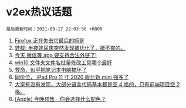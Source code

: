 # v2ex热议话题

`最后更新时间：2021-09-17 22:03:58 +0800`

1. [Firefox 正在失去它最后的拥趸](https://www.v2ex.com/t/802450)
1. [转载: 半夜娃尿床突然发现被优化了，挺不爽的。](https://www.v2ex.com/t/802488)
1. [今天,微信等 app 要支持合法外链了!](https://www.v2ex.com/t/802447)
1. [win10 文件夹文件名批量修改工具哪个最好](https://www.v2ex.com/t/802437)
1. [救命，似乎把笔记本电脑搞坏了](https://www.v2ex.com/t/802412)
1. [同价位， iPad Pro 11 寸 2020 版比新 mini 强多了](https://www.v2ex.com/t/802507)
1. [大家有没有发现，大部分语言代码基本都是空 4 格的，只有前端项目空 2 格。](https://www.v2ex.com/t/802579)
1. [[Apple] 今晚预售，你会选择什么配色？](https://www.v2ex.com/t/802537)


